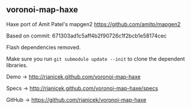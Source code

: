 voronoi-map-haxe
----------------

Haxe port of Amit Patel's mapgen2 https://github.com/amitp/mapgen2

Based on commit: 671303ad1c5aff4b2f90726c1f2bcb1e58174cec

Flash dependencies removed.

Make sure you run ``git submodule update --init`` to clone the dependent libraries.

Demo -> http://rjanicek.github.com/voronoi-map-haxe

Specs -> http://rjanicek.github.com/voronoi-map-haxe/specs
	
GitHub -> https://github.com/rjanicek/voronoi-map-haxe